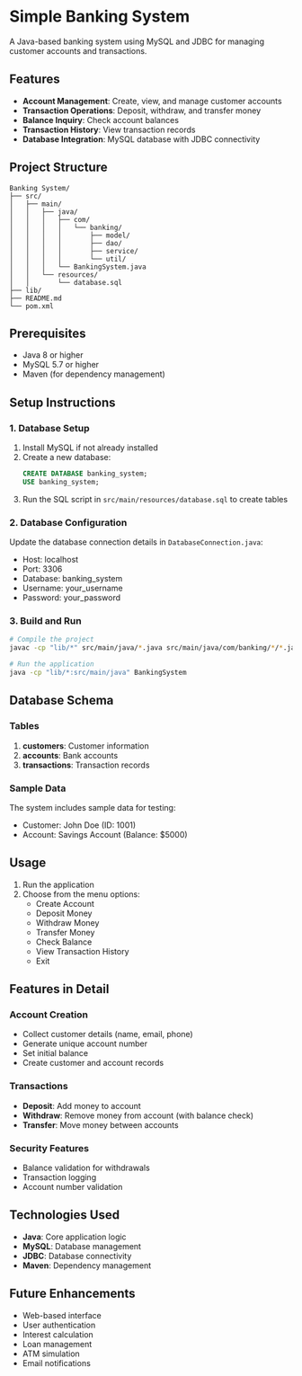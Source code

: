 # Simple Banking System

A Java-based banking system using MySQL and JDBC for managing customer accounts and transactions.

## Features

- **Account Management**: Create, view, and manage customer accounts
- **Transaction Operations**: Deposit, withdraw, and transfer money
- **Balance Inquiry**: Check account balances
- **Transaction History**: View transaction records
- **Database Integration**: MySQL database with JDBC connectivity

## Project Structure

```
Banking System/
├── src/
│   ├── main/
│   │   ├── java/
│   │   │   ├── com/
│   │   │   │   └── banking/
│   │   │   │       ├── model/
│   │   │   │       ├── dao/
│   │   │   │       ├── service/
│   │   │   │       └── util/
│   │   │   └── BankingSystem.java
│   │   └── resources/
│   │       └── database.sql
├── lib/
├── README.md
└── pom.xml
```

## Prerequisites

- Java 8 or higher
- MySQL 5.7 or higher
- Maven (for dependency management)

## Setup Instructions

### 1. Database Setup

1. Install MySQL if not already installed
2. Create a new database:
   ```sql
   CREATE DATABASE banking_system;
   USE banking_system;
   ```
3. Run the SQL script in `src/main/resources/database.sql` to create tables

### 2. Database Configuration

Update the database connection details in `DatabaseConnection.java`:
- Host: localhost
- Port: 3306
- Database: banking_system
- Username: your_username
- Password: your_password

### 3. Build and Run

```bash
# Compile the project
javac -cp "lib/*" src/main/java/*.java src/main/java/com/banking/*/*.java

# Run the application
java -cp "lib/*:src/main/java" BankingSystem
```

## Database Schema

### Tables

1. **customers**: Customer information
2. **accounts**: Bank accounts
3. **transactions**: Transaction records

### Sample Data

The system includes sample data for testing:
- Customer: John Doe (ID: 1001)
- Account: Savings Account (Balance: $5000)

## Usage

1. Run the application
2. Choose from the menu options:
   - Create Account
   - Deposit Money
   - Withdraw Money
   - Transfer Money
   - Check Balance
   - View Transaction History
   - Exit

## Features in Detail

### Account Creation
- Collect customer details (name, email, phone)
- Generate unique account number
- Set initial balance
- Create customer and account records

### Transactions
- **Deposit**: Add money to account
- **Withdraw**: Remove money from account (with balance check)
- **Transfer**: Move money between accounts

### Security Features
- Balance validation for withdrawals
- Transaction logging
- Account number validation

## Technologies Used

- **Java**: Core application logic
- **MySQL**: Database management
- **JDBC**: Database connectivity
- **Maven**: Dependency management

## Future Enhancements

- Web-based interface
- User authentication
- Interest calculation
- Loan management
- ATM simulation
- Email notifications 
